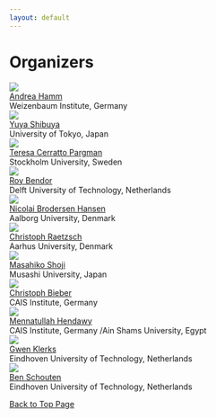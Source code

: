 ```yaml
---
layout: default
---
```


# Organizers

<div class="profile-wrapper">
<img src="files/profile_photos/andreahamm.jpg" class="profile-photo">
<div class="profile-text"><a href="https://www.weizenbaum-institut.de/portrait/p/andrea-hamm/#page=1&sort=date">Andrea Hamm</a><br>Weizenbaum Institute, Germany</div></div>
<div class="profile-wrapper">
<img src="files/profile_photos/yuyashibuya.jpeg" class="profile-photo">
<div class="profile-text"><a href="https://www.yuyashibuya.com/">Yuya Shibuya</a><br>University of Tokyo, Japan</div></div>
<div class="profile-wrapper">
<img src="files/profile_photos/avatar1.jpeg" class="profile-photo">
<div class="profile-text"><a href="">Teresa Cerratto Pargman</a><br>Stockholm University, Sweden</div></div>
<div class="profile-wrapper">
<img src="files/profile_photos/avatar2.jpeg" class="profile-photo">
<div class="profile-text"><a href="">Roy Bendor</a><br>Delft University of Technology, Netherlands</div></div>
<div class="profile-wrapper">
<img src="files/profile_photos/avatar3.jpeg" class="profile-photo">
<div class="profile-text"><a href="">Nicolai Brodersen Hansen</a><br>Aalborg University, Denmark</div></div>
<div class="profile-wrapper">
<img src="files/profile_photos/ChristophRaetzsch.jpg" class="profile-photo">
<div class="profile-text"><a href="https://pure.au.dk/portal/en/persons/christoph-raetzsch(91eb24de-3d92-4846-9216-1c7aee8c2ff2).html">Christoph Raetzsch</a><br>Aarhus University, Denmark</div></div>
<div class="profile-wrapper">
<img src="files/profile_photos/MasahikoShoji.jpg" class="profile-photo">
<div class="profile-text"><a href="https://www.glocom.ac.jp/en/researcher/116">Masahiko Shoji</a><br>Musashi University, Japan</div></div>
<div class="profile-wrapper">
<img src="files/profile_photos/ChristophBieber.jpg" class="profile-photo">
<div class="profile-text"><a href="https://www.cais-research.de/team/christoph-bieber/">Christoph Bieber</a><br>CAIS Institute, Germany</div></div>
<div class="profile-wrapper">
<img src="files/profile_photos/avatar7.jpeg" class="profile-photo">
<div class="profile-text"><a href="">Mennatullah Hendawy</a><br>CAIS Institute, Germany /Ain Shams University, Egypt</div></div>
<div class="profile-wrapper">
<img src="files/profile_photos/avatar8.jpeg" class="profile-photo">
<div class="profile-text"><a href="">Gwen Klerks</a><br>Eindhoven University of Technology, Netherlands</div></div>
<div class="profile-wrapper">
<img src="files/profile_photos/avatar1.jpeg" class="profile-photo">
<div class="profile-text"><a href="">Ben Schouten</a><br>Eindhoven University of Technology, Netherlands</div></div>

<a href = "./" class="btn-to-top">Back to Top Page</a>